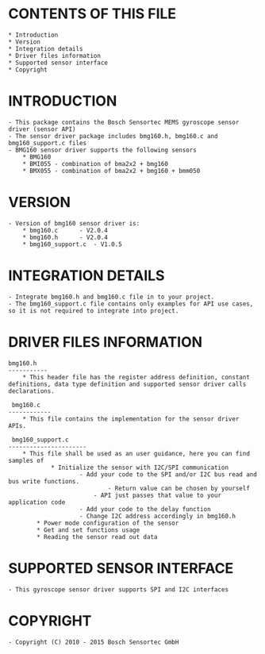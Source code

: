 
CONTENTS OF THIS FILE
=======================
	* Introduction
	* Version
	* Integration details
	* Driver files information
	* Supported sensor interface
	* Copyright


INTRODUCTION
===============
	- This package contains the Bosch Sensortec MEMS gyroscope sensor driver (sensor API)
	- The sensor driver package includes bmg160.h, bmg160.c and bmg160_support.c files
	- BMG160 sensor driver supports the following sensors
		* BMG160
		* BMI055 - combination of bma2x2 + bmg160
		* BMX055 - combination of bma2x2 + bmg160 + bmm050

VERSION
=========
	- Version of bmg160 sensor driver is:
		* bmg160.c 		- V2.0.4
		* bmg160.h 		- V2.0.4
		* bmg160_support.c 	- V1.0.5

INTEGRATION DETAILS
=====================
	- Integrate bmg160.h and bmg160.c file in to your project.
	- The bmg160_support.c file contains only examples for API use cases, so it is not required to integrate into project.

DRIVER FILES INFORMATION
===========================
	bmg160.h
	-----------
		* This header file has the register address definition, constant definitions, data type definition and supported sensor driver calls declarations.

	 bmg160.c
	------------
		* This file contains the implementation for the sensor driver APIs.

	 bmg160_support.c
	----------------------
		* This file shall be used as an user guidance, here you can find samples of
    			* Initialize the sensor with I2C/SPI communication
        				- Add your code to the SPI and/or I2C bus read and bus write functions.
            					- Return value can be chosen by yourself
           					- API just passes that value to your application code
        				- Add your code to the delay function
        				- Change I2C address accordingly in bmg160.h
   			* Power mode configuration of the sensor
   			* Get and set functions usage
			* Reading the sensor read out data

SUPPORTED SENSOR INTERFACE
====================================
	- This gyroscope sensor driver supports SPI and I2C interfaces


COPYRIGHT
===========
	- Copyright (C) 2010 - 2015 Bosch Sensortec GmbH

